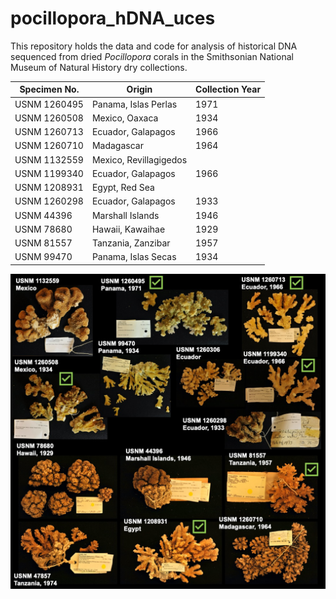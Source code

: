 # pocillopora_hDNA_uces

This repository holds the data and code for analysis of historical DNA sequenced from dried *Pocillopora* corals in the Smithsonian National Museum of Natural History dry collections. 

| Specimen No. | Origin                 | Collection Year | 
|--------------|------------------------|-----------------|
| USNM 1260495 | Panama, Islas Perlas   | 1971            |
| USNM 1260508 | Mexico, Oaxaca         | 1934            |
| USNM 1260713 | Ecuador, Galapagos     | 1966            |
| USNM 1260710 | Madagascar             | 1964            |
| USNM 1132559 | Mexico, Revillagigedos |                 |
| USNM 1199340 | Ecuador, Galapagos     | 1966            |
| USNM 1208931 | Egypt, Red Sea         |                 | 
| USNM 1260298 | Ecuador, Galapagos     | 1933            |
| USNM 44396   | Marshall Islands       | 1946            |
| USNM 78680   | Hawaii, Kawaihae       | 1929            |
| USNM 81557   | Tanzania, Zanzibar     | 1957            |
| USNM 99470   | Panama, Islas Secas    | 1934            |


![**USNM specimens processed for hDNA target enrichment sequencing.**  ](./images/usnm_specimens_figure.jpg)
